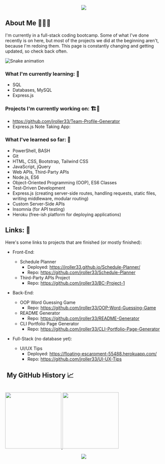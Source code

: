 <p align="center">
  <img src="https://capsule-render.vercel.app/api?&animation=fadeIn&type=waving&color=0:2BC2D2,100:060621&height=200"/>
</p>
<!-- 
<h1 align="center">
  
</h1> -->



<h2>About Me 👨🏻‍💻 </h2>

I'm currently in a full-stack coding bootcamp. Some of what I've done recently is on here, but most of the projects we did at the beginning aren't, because I'm redoing them. This page is constantly changing and getting updated, so check back often.


![Snake animation](https://github.com/thepiyushmalhotra/thepiyushmalhotra/blob/output/github-contribution-grid-snake.svg)

<!-- ```yaml -->

<h3>What I'm currently learning: 🔭</h3>

- SQL
- Databases, MySQL
- Express.js

<h3>Projects I'm currently working on: 🏗️🚧</h3>

- https://github.com/jroller33/Team-Profile-Generator
- Express.js Note Taking App: 

<h3>What I've learned so far: 🧠</h3>

- PowerShell, BASH
- Git
- HTML, CSS, Bootstrap, Tailwind CSS
- JavaScript, jQuery
- Web APIs, Third-Party APIs
- Node.js, ES6
- Object-Oriented Programming (OOP), ES6 Classes
- Test-Driven Development
- Express.js (creating server-side routes, handling requests, static files, writing middleware, modular routing)
- Custom Server-Side APIs
- Insomnia (for API testing)
- Heroku (free-ish platform for deploying applications)

  
<h2>Links: 🔗</h3>
Here's some links to projects that are finished (or mostly finished):<br/>

- Front-End:
  - Schedule Planner
    - Deployed: https://jroller33.github.io/Schedule-Planner/
    - Repo: https://github.com/jroller33/Schedule-Planner
  - Third-Party APIs Project
    - Repo: https://github.com/jroller33/BC-Project-1

  <!-- - Weather Dashboard (under development)
    - https://github.com/jroller33/Weather-Dashboard -->

- Back-End:
  - OOP Word Guessing Game
    - Repo: https://github.com/jroller33/OOP-Word-Guessing-Game
  - README Generator
    - Repo: https://github.com/jroller33/README-Generator
  - CLI Portfolio Page Generator
    - Repo: https://github.com/jroller33/CLI-Portfolio-Page-Generator

- Full-Stack (no database yet):
  - UI/UX Tips
    - Deployed: https://floating-escarpment-55488.herokuapp.com/
    - Repo: https://github.com/jroller33/UI-UX-Tips
  
<!-- <h2> 🚀 &nbsp;Some Tools I Have Used and Learned</h2> -->


<h2>&nbsp;My GitHub History 📈 </h2><br/>


<a href="https://github.com/jroller33">
  <img height="180em" src="https://github-readme-stats.vercel.app/api/top-langs/?username=jroller33&theme=tokyonight&layout=compact" />
  <img height="180em" src="https://github-readme-stats.vercel.app/api?username=jroller33&theme=tokyonight&show_icons=true&count_private=true&hide=prs,issues,contribs" />
</a>

<!-- [![Readme Card](https://github-readme-stats.vercel.app/api/pin/?username=jroller33&repo=team-profile-generator&theme=tokyonight)](https://github.com/jroller33/Team-Profile-Generator)
 -->


  
<p align="center">
  <img src="https://capsule-render.vercel.app/api?type=waving&color=gradient&height=100&section=footer"/>
</p>
<p></p>

<!-- 
<h1 style="color:red">RIP Itachi 🐐🔥🙏</h1>
<p align="center">
  <img src= "https://comicvine.gamespot.com/a/uploads/original/11113/111134319/5149017-9946625078-Itach.gif">
</p>

 -->

<!--
**jroller33/jroller33** is a ✨ _special_ ✨ repository because its `README.md` (this file) appears on your GitHub profile.

Here are some ideas to get you started:

-  I’m currently working on ...
- 🌱 I’m currently learning ...
- 👯 I’m looking to collaborate on ...
- 🤔 I’m looking for help with ...
- 💬 Ask me about ...
- 📫 How to reach me: ...
- 😄 Pronouns: ...
- ⚡ Fun fact: ...
-->
